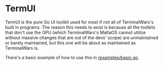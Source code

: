 # TermUI

TermUI is the pure Go UI toolkit used for most if not all of TerminalWars's built in programs. The reason this needs to exist is because all the toolkits that don't use the GPU (which TerminalWars's MaltaOS cannot utilize without massive changes that are out of the devs' scope) are unmaintained or barely maintained, but this one will be about as maintained as TerminalWars is.

There's a basic example of how to use this in [/examples/basic.go](https://github.com/Terminal-Wars/tree/master/examples/basic.go).